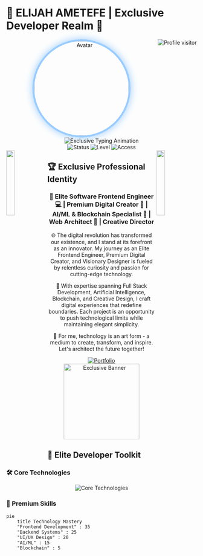 # 💎 ELIJAH AMETEFE | Exclusive Developer Realm 💎

<a href="https://komarev.com/ghpvc/?username=Elijahamet">
  <img align="right" src="https://komarev.com/ghpvc/?username=Elijahamet&label=Exclusive+Visitors&color=9cf&style=for-the-badge" alt="Profile visitor" />
</a>

<div align="center">
  <img src="https://octodex.github.com/images/filmtocat.png" alt="Avatar" width="250" style="border: 5px solid #9cf; border-radius: 50%; box-shadow: 0 0 20px #9cf;"/>
</div>

<!-- Exclusive Typing Animation -->
<div align="center">
  <img src="http://readme-typing-svg.herokuapp.com?font=Josefin+Slab&size=26&duration=4000&pause=1000&color=9CF&center=true&vCenter=true&width=600&lines=🚀+Elite+Full+Stack+Developer+%26+ML+Enthusiast;💎+Digital+Creator+%26+Blockchain+Explorer;🔥+Cutting-edge+Tech+Innovator" alt="Exclusive Typing Animation" />
</div>

<!-- Exclusive Badges -->
<div align="center">
  <img src="https://img.shields.io/badge/STATUS-ACTIVE-9cf?style=for-the-badge&logo=vercel&logoColor=white" alt="Status" />
  <img src="https://img.shields.io/badge/LEVEL-ELITE-ff69b4?style=for-the-badge" alt="Level" />
  <img src="https://img.shields.io/badge/ACCESS-VIP-9cf?style=for-the-badge&logo=github&logoColor=white" alt="Access" />
</div>

<!-- Exclusive Decorations -->
<img align="left" src="https://user-images.githubusercontent.com/65187002/144930161-2f783401-8d27-4fdf-a2f7-cc0ba32f1f1f.gif" width="21%" style="display:inline;">
<img align="right" src="https://user-images.githubusercontent.com/65187002/144930161-2f783401-8d27-4fdf-a2f7-cc0ba32f1f1f.gif" width="21%" style="display:inline;">

## 🏆 Exclusive Professional Identity

<h3 align="center">🎨 Elite Software Frontend Engineer 💻 | Premium Digital Creator 🎥 | AI/ML & Blockchain Specialist 🤖 | Web Architect 🚀 | Creative Director</h3>

<div align="center">
  <p>🌐 The digital revolution has transformed our existence, and I stand at its forefront as an innovator. My journey as an Elite Frontend Engineer, Premium Digital Creator, and Visionary Designer is fueled by relentless curiosity and passion for cutting-edge technology.</p>
  
  <p>🚀 With expertise spanning Full Stack Development, Artificial Intelligence, Blockchain, and Creative Design, I craft digital experiences that redefine boundaries. Each project is an opportunity to push technological limits while maintaining elegant simplicity.</p>
  
  <p>💎 For me, technology is an art form - a medium to create, transform, and inspire. Let's architect the future together!</p>
</div>

<!-- Exclusive Portfolio Badge -->
<div align="center">
  <a href="https://myporfolioforme.netlify.app/" target="_blank">
    <img src="https://img.shields.io/badge/EXCLUSIVE_PORTFOLIO-View_My_World-blue?style=for-the-badge&logo=vercel&logoColor=white" alt="Portfolio" />
  </a>
</div>

<!-- Exclusive Banner -->
<div align="center">
  <img src="https://github.com/Elijahamet/Elijahamet/blob/main/assets/exclusive-banner.gif?raw=true" height="200" alt="Exclusive Banner"/>
</div>

## 💎 Elite Developer Toolkit

### 🛠️ Core Technologies

<div align="center">
  <img src="https://skillicons.dev/icons?i=html,css,js,ts,react,nextjs,nodejs,express,mongodb,tailwind,figma,git,github,vscode&perline=7" alt="Core Technologies" />
</div>

### 🚀 Premium Skills

```mermaid
pie
    title Technology Mastery
    "Frontend Development" : 35
    "Backend Systems" : 25
    "UI/UX Design" : 20
    "AI/ML" : 15
    "Blockchain" : 5
